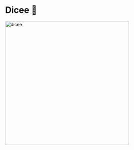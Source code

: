 # Dicee 🎲

<img src="https://github.com/VictoriaXY6/dicee-flutter/blob/main/images/dicee.png" alt="dicee" width="400"/>
